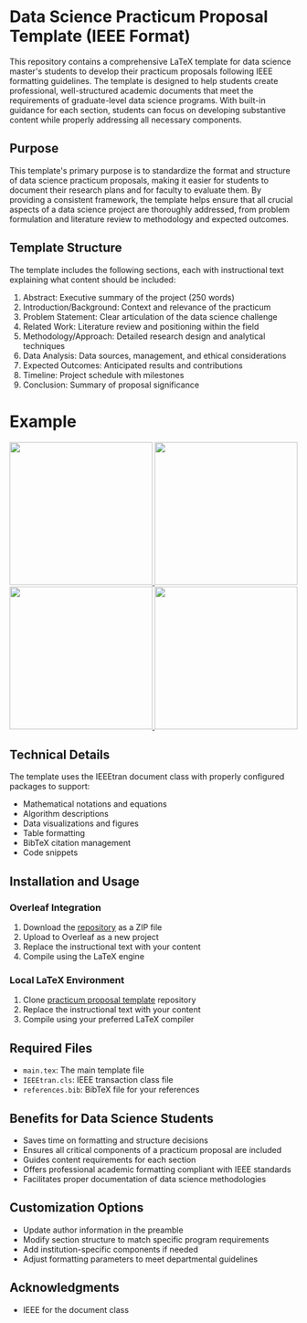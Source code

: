 # Data Science Practicum Proposal Template (IEEE Format)

This repository contains a comprehensive LaTeX template for data science master's students to develop their practicum proposals following IEEE formatting guidelines. The template is designed to help students create professional, well-structured academic documents that meet the requirements of graduate-level data science programs. With built-in guidance for each section, students can focus on developing substantive content while properly addressing all necessary components.

## Purpose
This template's primary purpose is to standardize the format and structure of data science practicum proposals, making it easier for students to document their research plans and for faculty to evaluate them. By providing a consistent framework, the template helps ensure that all crucial aspects of a data science project are thoroughly addressed, from problem formulation and literature review to methodology and expected outcomes.

## Template Structure
The template includes the following sections, each with instructional text explaining what content should be included:

1. Abstract: Executive summary of the project (250 words)
2. Introduction/Background: Context and relevance of the practicum
3. Problem Statement: Clear articulation of the data science challenge
4. Related Work: Literature review and positioning within the field
5. Methodology/Approach: Detailed research design and analytical techniques
6. Data Analysis: Data sources, management, and ethical considerations
7. Expected Outcomes: Anticipated results and contributions
8. Timeline: Project schedule with milestones
9. Conclusion: Summary of proposal significance

# Example

<a href="https://github.com/user-attachments/assets/51d8478e-f9af-436a-bb42-9593ffd3fb06">
  <img src="https://github.com/user-attachments/assets/51d8478e-f9af-436a-bb42-9593ffd3fb06" width="250"/>
</a>
<a href="https://github.com/user-attachments/assets/e81cfcdf-b592-43a5-b2cd-570fd8ed578a">
  <img src="https://github.com/user-attachments/assets/e81cfcdf-b592-43a5-b2cd-570fd8ed578a" width="250"/>
</a>
<a href="https://github.com/user-attachments/assets/981f3042-95c6-4be0-910b-993c6f373895">
  <img src="https://github.com/user-attachments/assets/981f3042-95c6-4be0-910b-993c6f373895" width="250"/>
</a>
<a href="https://github.com/user-attachments/assets/64b1ce18-c844-4e89-8916-7f2f293394e1">
  <img src="https://github.com/user-attachments/assets/64b1ce18-c844-4e89-8916-7f2f293394e1" width="250"/>
</a>






## Technical Details

The template uses the IEEEtran document class with properly configured packages to support:

- Mathematical notations and equations
- Algorithm descriptions
- Data visualizations and figures
- Table formatting
- BibTeX citation management
- Code snippets

## Installation and Usage

### Overleaf Integration
1. Download the [repository](https://github.com/iamgmujtaba/practicum_proposal_template.git) as a ZIP file
2. Upload to Overleaf as a new project
3. Replace the instructional text with your content
4. Compile using the LaTeX engine

### Local LaTeX Environment
1. Clone [practicum proposal template](https://github.com/iamgmujtaba/practicum_proposal_template.git) repository
2. Replace the instructional text with your content
3. Compile using your preferred LaTeX compiler

## Required Files
- `main.tex`: The main template file
- `IEEEtran.cls`: IEEE transaction class file
- `references.bib`: BibTeX file for your references

## Benefits for Data Science Students
- Saves time on formatting and structure decisions
- Ensures all critical components of a practicum proposal are included
- Guides content requirements for each section
- Offers professional academic formatting compliant with IEEE standards
- Facilitates proper documentation of data science methodologies

## Customization Options
- Update author information in the preamble
- Modify section structure to match specific program requirements
- Add institution-specific components if needed
- Adjust formatting parameters to meet departmental guidelines

## Acknowledgments
- IEEE for the document class
